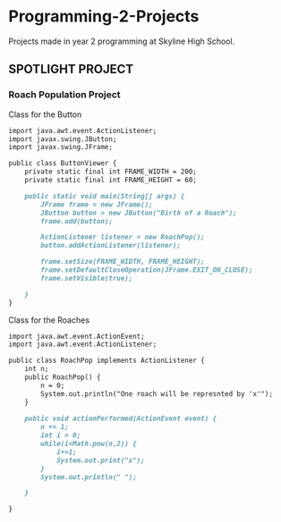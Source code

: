 # Programming-2-Projects

Projects made in year 2 programming at Skyline High School.

## SPOTLIGHT PROJECT
### Roach Population Project


Class for the Button
```markdown
import java.awt.event.ActionListener;
import javax.swing.JButton;
import javax.swing.JFrame;

public class ButtonViewer {
	private static final int FRAME_WIDTH = 200;
	private static final int FRAME_HEIGHT = 60;

	public static void main(String[] args) {
		JFrame frame = new JFrame();
		JButton button = new JButton("Birth of a Roach");
		frame.add(button);

		ActionListener listener = new RoachPop();
		button.addActionListener(listener);

		frame.setSize(FRAME_WIDTH, FRAME_HEIGHT);
		frame.setDefaultCloseOperation(JFrame.EXIT_ON_CLOSE);
		frame.setVisible(true);

	}
}
```

Class for the Roaches 
```markdown
import java.awt.event.ActionEvent;
import java.awt.event.ActionListener;

public class RoachPop implements ActionListener {
	int n;
	public RoachPop() {
		n = 0;
		System.out.println("One roach will be represnted by 'x'");
	}
	
	public void actionPerformed(ActionEvent event) {
		n += 1;
		int i = 0;
		while(i<Math.pow(n,2)) {
			i+=1;
			System.out.print("x");
		}
		System.out.println(" ");

	}

}
```

